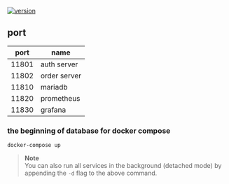 [![version](https://img.shields.io/badge/springboot-2.7.16--SNAPSHOT-00bfb3?style=flat&logo=springboot)]()



## port

| port  | name |
|-------| --- |
| 11801 | auth server |
| 11802 | order server |
| 11810 | mariadb |
| 11820 | prometheus |
| 11830 | grafana |



### the beginning of database for docker compose

```shell
docker-compose up
```

> **Note**  
> You can also run all services in the background (detached mode) by appending the `-d` flag to the above command.
